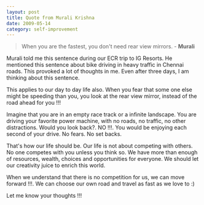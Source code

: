 ```yaml
---
layout: post
title: Quote from Murali Krishna
date: 2009-05-14
category: self-improvement
---
```


> When you are the fastest, you don't need rear view mirrors. - **Murali**

Murali told me this sentence during our ECR trip to IG Resorts. He mentioned this sentence about bike driving in heavy traffic in Chennai roads. This provoked a lot of thoughts in me. Even after three days, I am thinking about this sentence.

This applies to our day to day life also. When you fear that some one else might be speeding than you, you look at the rear view mirror, instead of the road ahead for you !!!

Imagine that you are in an empty race track or a infinite landscape. You are driving your favorite power machine, with no roads, no traffic, no other distractions. Would you look back?. NO !!!. You would be enjoying each second of your drive. No fears. No set backs. 

That's how our life should be. Our life is not about competing with others. No one competes with you unless you think so. We have more than enough of resources, wealth, choices and opportunities for everyone. We should let our creativity juice to enrich this world.

When we understand that there is no competition for us, we can move forward !!!. We can choose our own road and travel as fast as we love to :)

Let me know your thoughts !!!  
